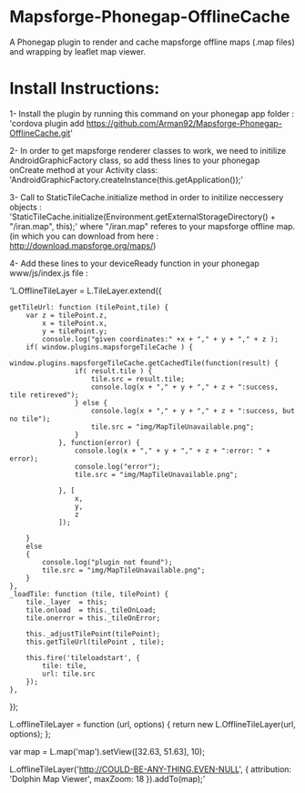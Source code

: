 Mapsforge-Phonegap-OfflineCache
===============================
A Phonegap plugin to render and cache mapsforge offline maps (.map files) and wrapping by leaflet map viewer.

Install Instructions:
=====================
1- Install the plugin by running this command on your phonegap app folder :
  'cordova plugin add https://github.com/Arman92/Mapsforge-Phonegap-OfflineCache.git'

2- In order to get mapsforge renderer classes to work, we need to initilize AndroidGraphicFactory class,
so add thess lines to your phonegap onCreate method at your Activity class:
  'AndroidGraphicFactory.createInstance(this.getApplication());'
  
3- Call to StaticTileCache.initialize method in order to initilize neccessery objects :
  'StaticTileCache.initialize(Environment.getExternalStorageDirectory()
				+ "/iran.map", this);' where "/iran.map" referes to your mapsforge offline map. (in which you can download from here : http://download.mapsforge.org/maps/)
				
4- Add these lines to your deviceReady function in your phonegap www/js/index.js file : 

'L.OfflineTileLayer = L.TileLayer.extend({

    getTileUrl: function (tilePoint,tile) {
        var z = tilePoint.z,
            x = tilePoint.x,
            y = tilePoint.y;
            console.log("given coordinates:" +x + "," + y + "," + z );
        if( window.plugins.mapsforgeTileCache ) {
                window.plugins.mapsforgeTileCache.getCachedTile(function(result) {
                    if( result.tile ) {
                        tile.src = result.tile;
						console.log(x + "," + y + "," + z + ":success, tile retireved");
                    } else {
                        console.log(x + "," + y + "," + z + ":success, but no tile");
                        tile.src = "img/MapTileUnavailable.png";
                    }
                }, function(error) {
                    console.log(x + "," + y + "," + z + ":error: " + error);
                    console.log("error");
                    tile.src = "img/MapTileUnavailable.png";
                    
                }, [
                    x,
                    y,
                    z
                ]);
            
        }  
        else 
        {
            console.log("plugin not found");
            tile.src = "img/MapTileUnavailable.png";
        }
    },
    _loadTile: function (tile, tilePoint) {
        tile._layer  = this;
        tile.onload  = this._tileOnLoad;
        tile.onerror = this._tileOnError;

        this._adjustTilePoint(tilePoint);
        this.getTileUrl(tilePoint , tile);

        this.fire('tileloadstart', {
            tile: tile,
            url: tile.src
        });
    },
});

L.offlineTileLayer = function (url, options) {
    return new L.OfflineTileLayer(url, options);
};

var map = L.map('map').setView([32.63, 51.63], 10);

L.offlineTileLayer('http://COULD-BE-ANY-THING.EVEN-NULL', {
    attribution: 'Dolphin Map Viewer',
    maxZoom: 18
}).addTo(map);'
